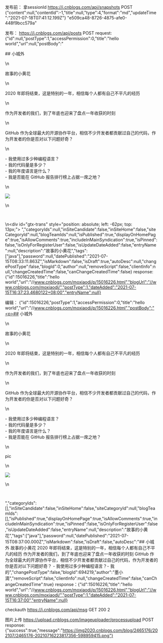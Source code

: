 发布前：
拿sessionId
https://i.cnblogs.com/api/snapshots
POST
{"content":null,"contentId":-1,"title":null,"type":4,"format":"md","updateTime":"2021-07-18T07:41:12.199Z"}
"e509ca48-8726-4875-afe0-448f9bcc579a"

发布：
https://i.cnblogs.com/api/posts
POST
request:{"id":null,"postType":1,"accessPermission":0,"title":"hello world","url":null,"postBody":"<p>## 小城外</p>\n<p>故事的小黄花</p>\n<p>2020 年即将结束，这是特别的一年，相信每个人都有自己不平凡的经历</p>\n<p>作为开发者的我们，到了年底也迎来了盘点一年收获的时刻</p>\n<p>GitHub 作为全球最大的开源协作平台，相信不少开发者都贡献过自己的代码，作为开发者的你是否对以下问题好奇？</p>\n<p>- 我使用过多少种编程语言？<br />- 我的代码量是多少？<br />- 我的年度语言是什么？<br />- 我是否能在 GitHub 报告排行榜上占据一席之地？</p>\n<p>![](https://gimg2.baidu.com/image_search/src=http%3A%2F%2Fa4.att.hudong.com%2F27%2F67%2F01300000921826141299672233506.jpg&amp;refer=http%3A%2F%2Fa4.att.hudong.com&amp;app=2002&amp;size=f9999,10000&amp;q=a80&amp;n=0&amp;g=0n&amp;fmt=jpeg?sec=1612687448&amp;t=b670f3f35e39962c90603868df5fd20c)</p>\n<p>&nbsp;</p>\n<div id=\"gtx-trans\" style=\"position: absolute; left: -62px; top: 13px;\">&nbsp;</div>","categoryIds":null,"inSiteCandidate":false,"inSiteHome":false,"siteCategoryId":null,"blogTeamIds":null,"isPublished":true,"displayOnHomePage":true,"isAllowComments":true,"includeInMainSyndication":true,"isPinned":false,"isOnlyForRegisterUser":false,"isUpdateDateAdded":false,"entryName":null,"description":"故事的小黄花","tags":["java"],"password":null,"datePublished":"2021-07-15T08:33:11.863Z","isMarkdown":false,"isDraft":true,"autoDesc":null,"changePostType":false,"blogId":0,"author":null,"removeScript":false,"clientInfo":null,"changeCreatedTime":false,"canChangeCreatedTime":false}
response:{"id":15016226,"title":"hello world","url":"//www.cnblogs.com/moxiaodi/p/15016226.html","blogUrl":"//www.cnblogs.com/moxiaodi/","postType":1,"dateAdded":"2021-07-15T16:37:23.4680122+08:00","entryName":null}

编辑：
{"id":15016226,"postType":1,"accessPermission":0,"title":"hello world","url":"//www.cnblogs.com/moxiaodi/p/15016226.html","postBody":"<p>## 小城外</p>\n<p>故事的小黄花</p>\n<p>2020 年即将结束，这是特别的一年，相信每个人都有自己不平凡的经历</p>\n<p>作为开发者的我们，到了年底也迎来了盘点一年收获的时刻</p>\n<p>GitHub 作为全球最大的开源协作平台，相信不少开发者都贡献过自己的代码，作为开发者的你是否对以下问题好奇？</p>\n<p>- 我使用过多少种编程语言？<br />- 我的代码量是多少？<br />- 我的年度语言是什么？<br />- 我是否能在 GitHub 报告排行榜上占据一席之地？</p>\n<p>pic</p>\n<p>![](https://gimg2.baidu.com/image_search/src=http%3A%2F%2Fa4.att.hudong.com%2F27%2F67%2F01300000921826141299672233506.jpg&amp;refer=http%3A%2F%2Fa4.att.hudong.com&amp;app=2002&amp;size=f9999,10000&amp;q=a80&amp;n=0&amp;g=0n&amp;fmt=jpeg?sec=1612687448&amp;t=b670f3f35e39962c90603868df5fd20c)</p>\n<p>&nbsp;</p>","categoryIds":[],"inSiteCandidate":false,"inSiteHome":false,"siteCategoryId":null,"blogTeamIds":[],"isPublished":true,"displayOnHomePage":true,"isAllowComments":true,"includeInMainSyndication":true,"isPinned":false,"isOnlyForRegisterUser":false,"isUpdateDateAdded":false,"entryName":null,"description":"故事的小黄花","tags":["java"],"password":null,"datePublished":"2021-07-15T08:37:00.000Z","isMarkdown":false,"isDraft":false,"autoDesc":"## 小城外 故事的小黄花 2020 年即将结束，这是特别的一年，相信每个人都有自己不平凡的经历 作为开发者的我们，到了年底也迎来了盘点一年收获的时刻 GitHub 作为全球最大的开源协作平台，相信不少开发者都贡献过自己的代码，作为开发者的你是否对以下问题好奇？ - 我使用过多少种编程语言？- 我的","changePostType":false,"blogId":694219,"author":"墨小滴","removeScript":false,"clientInfo":null,"changeCreatedTime":false,"canChangeCreatedTime":true}
response：{"id":15016226,"title":"hello world","url":"//www.cnblogs.com/moxiaodi/p/15016226.html","blogUrl":"//www.cnblogs.com/moxiaodi/","postType":1,"dateAdded":"2021-07-15T16:37:00","entryName":null}

checkauth
https://i.cnblogs.com/api/msg
GET
200
2

图片上传
https://upload.cnblogs.com/imageuploader/processupload
POST
response:{"success":true,"message":"https://img2020.cnblogs.com/blog/2465176/202107/2465176-20210716223817356-598959415.png"}
